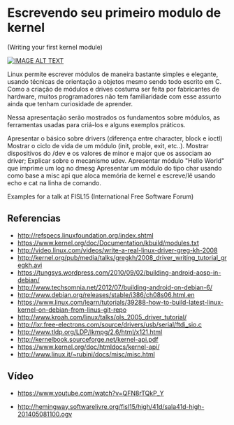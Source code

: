 
Escrevendo seu primeiro modulo de kernel
========================================
(Writing your first kernel module)

[![IMAGE ALT TEXT](http://img.youtube.com/vi/QFN8rTQkP_Y/0.jpg)](http://www.youtube.com/watch?v=QFN8rTQkP_Y "Escrevendo seu primeiro módulo de kernel ")

Linux permite escrever módulos de maneira bastante simples e elegante, usando técnicas de orientação a objetos mesmo sendo todo escrito em C. Como a criação de módulos e drives costuma ser feita por fabricantes de hardware, muitos programadores não tem familiaridade com esse assunto ainda que tenham curiosidade de aprender.

Nessa apresentação serão mostrados os fundamentos sobre módulos, as ferramentas usadas para criá-los e alguns exemplos práticos.

Apresentar o básico sobre drivers (diferença entre character, block e ioctl)
Mostrar o ciclo de vida de um módulo (init, proble, exit, etc..).
Mostrar dispositivos do /dev e os valores de minor e major que os associam ao driver;
Explicar sobre o mecanismo udev.
Apresentar módulo "Hello World" que imprime um log no dmesg
Apresentar um módulo do tipo char usando como base a misc api que aloca memória de kernel e escreve/lê usando echo e cat na linha de comando.

Examples for a talk at FISL15 (International Free Software Forum)

Referencias
-----------

* http://refspecs.linuxfoundation.org/index.shtml
* https://www.kernel.org/doc/Documentation/kbuild/modules.txt
* http://video.linux.com/videos/write-a-real-linux-driver-greg-kh-2008
* http://kernel.org/pub/media/talks/gregkh/2008_driver_writing_tutorial_gregkh.avi
* https://tungsys.wordpress.com/2010/09/02/building-android-aosp-in-debian/
* http://www.techsomnia.net/2012/07/building-android-on-debian-6/
* http://www.debian.org/releases/stable/i386/ch08s06.html.en
* https://www.linux.com/learn/tutorials/39288-how-to-build-latest-linux-kernel-on-debian-from-linus-git-repo
* http://www.kroah.com/linux/talks/ols_2005_driver_tutorial/
* http://lxr.free-electrons.com/source/drivers/usb/serial/ftdi_sio.c
* http://www.tldp.org/LDP/lkmpg/2.6/html/x121.html
* http://kernelbook.sourceforge.net/kernel-api.pdf
* https://www.kernel.org/doc/htmldocs/kernel-api/
* http://www.linux.it/~rubini/docs/misc/misc.html

Vídeo
-----

* https://www.youtube.com/watch?v=QFN8rTQkP_Y

* http://hemingway.softwarelivre.org/fisl15/high/41d/sala41d-high-201405081100.ogv
